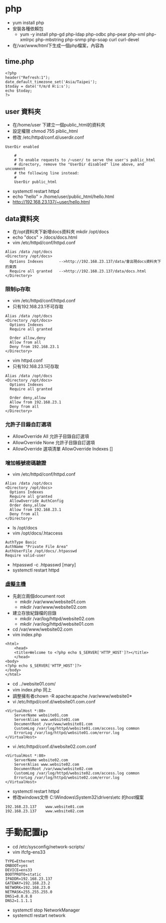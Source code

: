 # php
* yum install php
* 安裝各種依賴包
    * yum -y install php-gd php-ldap php-odbc php-pear php-xml php-xmlrpc php-mbstring php-snmp php-soap curl curl-devel
* 在/var/www/html下生成一個php檔案，內容為 <?php  phpinfo(); ?>
## time.php
```
<?php
header("Refresh:1");
date_default_timezone_set('Asia/Taipei');
$today = date('Y/m/d H:i:s');
echo $today;
?>
```
## user 資料夾
* 在/home/user 下建立一個public_html的資料夾
* 設定權限 chmod 755 piblic_html
* 修改 /etc/httpd/conf.d/userdir.conf
```
UserDir enabled
 
    #
    # To enable requests to /~user/ to serve the user's public_html
    # directory, remove the "UserDir disabled" line above, and uncomment
    # the following line instead:
    #
    UserDir public_html
```
* systemctl restart httpd
* echo "hello" > /home/user/public_html/hello.html
* http://192.168.23.137/~user/hello.html
## data資料夾
* 在/opt資料夾下新增docs資料夾 mkdir /opt/docs
* echo "docs" > /docs/docs.html
* vim /etc/httpd/conf/httpd.conf
```
Alias /data /opt/docs
<Directory /opt/docs>
  Options Indexes       -->http://192.168.23.137/data/會出現docs資料夾下的東西
  Require all granted   -->http://192.168.23.137/data/docs.html
</Directory>
```
### 限制ip存取
* vim /etc/httpd/conf/httpd.conf
* 只有192.168.23.1不可存取
```
Alias /data /opt/docs
<Directory /opt/docs>
  Options Indexes
  Require all granted

  Order allow,deny
  Allow from all
  Deny from 192.168.23.1
</Directory>
```
* vim httpd.conf
* 只有192.168.23.1可存取
```
Alias /data /opt/docs
<Directory /opt/docs>
  Options Indexes
  Require all granted

  Order deny,allow
  Allow from 192.168.23.1
  Deny from all
</Directory>
```
### 允許子目錄自訂選項
* AllowOverride All 允許子目錄自訂選項
* AllowOverride None 允許子目錄自訂選項
* AllowOverride 選項清單 AllowOverride Indexes []
### 增加帳號密碼驗證
* vim /etc/httpd/conf/httpd.conf
```
Alias /data /opt/docs
<Directory /opt/docs>
  Options Indexes
  Require all granted
  AllowOverride AuthConfig
  Order deny,allow
  Allow from 192.168.23.1
  Deny from all
</Directory>
```
* ls /opt/docs
* vim /opt/docs/.htaccess
```
AuthType Basic
AuthName "Private File Area"
AuthUserFile /opt/docs/.htpasswd
Require valid-user
```
* htpasswd -c .htpasswd [mary]
* systemctl restart httpd
### [虛擬主機](https://www.opencli.com/linux/rhel-centos-setup-apache-virtual-hosts)
* 先創立兩個document root
   * mkdir /var/www/website01.com
   * mkdir /var/www/website02.com
* 建立存放紀錄檔的目錄
   * mkdir /var/log/httpd/website02.com
   * mkdir /var/log/httpd/website01.com
* cd /var/www/website02.com
* vim index.php
```
<html>
    <head>
    <title>Welcome to <?php echo $_SERVER['HTTP_HOST']?></title>
    </head>
<body>
<?php echo $_SERVER['HTTP_HOST']?>
</body>
</html>
```
* cd ../website01.com/
* vim index.php 同上
* 調整擁有者chown -R apache:apache /var/www/website0*
* vi /etc/httpd/conf.d/website01.com.conf
```
<VirtualHost *:80>
    ServerName website01.com
    ServerAlias www.website01.com
    DocumentRoot /var/www/website01.com
    CustomLog /var/log/httpd/website01.com/access.log common
    ErrorLog /var/log/httpd/website01.com/error.log
</VirtualHost>
```
* vi /etc/httpd/conf.d/website02.com.conf
```
<VirtualHost *:80>
    ServerName website02.com
    ServerAlias www.website02.com
    DocumentRoot /var/www/website02.com
    CustomLog /var/log/httpd/website02.com/access.log common
    ErrorLog /var/log/httpd/website02.com/error.log
</VirtualHost>
```
* systemctl restart httpd
* 修改windows文件 C:\Windows\System32\drivers\etc 的host檔案
```
192.168.23.137    www.website01.com
192.168.23.137    www.website02.com
```
# 手動配置ip
* cd /etc/sysconfig/network-scripts/
* vim ifcfg-ens33
```
TYPE=Ethernet
ONBOOT=yes
DEVICE=ens33
BOOTPROTO=static
IPADDR=192.168.23.137
GATEWAY=192.168.23.2
NETWORK=192.168.23.0
NETMASK=255.255.255.0
DNS1=8.8.8.8
DNS2=1.1.1.1
```
* systemctl stop NetworkManager
* systemctl restart network
